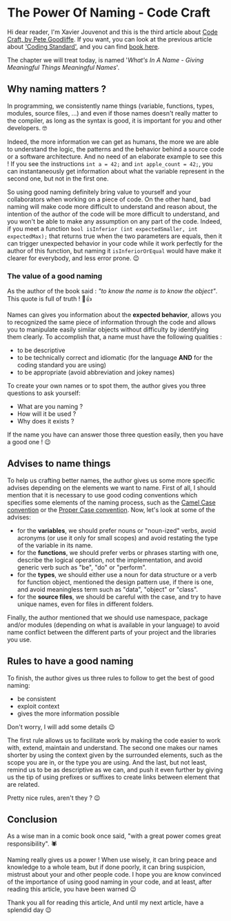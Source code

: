 # The Power Of Naming - Code Craft

Hi dear reader, I'm Xavier Jouvenot and this is the third article about [Code Craft, by Pete Goodliffe](https://amzn.to/2ZrTaHQ).
If you want, you can look at the previous article about ['Coding Standard'](https://10xlearner.com/2020/01/15/coding-standard-code-craft/), and you can find [book here](https://amzn.to/2ZrTaHQ).

The chapter we will treat today, is named '*What's In A Name - Giving Meaningful Things Meaningful Names*'.

## Why naming matters ?

In programming, we consistently name things (variable, functions, types, modules, source files, ...) and even if those names doesn't really matter to the compiler, as long as the syntax is good, it is important for you and other developers. 🤓

Indeed, the more information we can get as humans, the more we are able to understand the logic, the patterns and the behavior behind a source code or a software architecture. And no need of an elaborate example to see this ! If you see the instructions `int a = 42;` and `int apple_count = 42;`, you can instantaneously get information about what the variable represent in the second one, but not in the first one.

So using good naming definitely bring value to yourself and your collaborators when working on a piece of code. On the other hand, bad naming will make code more difficult to understand and reason about, the intention of the author of the code will be more difficult to understand, and you won't be able to make any assumption on any part of the code.
Indeed, if you meet a function `bool isInferior (int expectedSmaller, int expectedMax);` that returns true when the two parameters are equals, then it can trigger unexpected behavior in your code while it work perfectly for the author of this function, but naming it `isInferiorOrEqual` would have make it clearer for everybody, and less error prone. 😉

### The value of a good naming

As the author of the book said : *"to know the name is to know the object"*. This quote is full of truth ! 🙂👍

Names can gives you information about the **expected behavior**, allows you to recognized the same piece of information through the code and allows you to manipulate easily similar objects without difficulty by identifying them clearly. To accomplish that, a name must have the following qualities :
- to be descriptive
- to be technically correct and idiomatic (for the language **AND** for the coding standard you are using)
- to be appropriate (avoid abbreviation and jokey names)

To create your own names or to spot them, the author gives you three questions to ask yourself:
- What are you naming ?
- How will it be used ?
- Why does it exists ?

If the name you have can answer those three question easily, then you have a good one ! 😉

## Advises to name things

To help us crafting better names, the author gives us some more specific advises depending on the elements we want to name.
First of all, I should mention that it is necessary to use good coding conventions which specifies some elements of the naming process, such as the [Camel Case convention](https://en.wikipedia.org/wiki/Camel_case) or the [Proper Case convention](https://www.computerhope.com/jargon/p/proper-case.htm). Now, let's look at some of the advises:

- for the **variables**, we should prefer nouns or "noun-ized" verbs, avoid acronyms (or use it only for small scopes) and avoid restating the type of the variable in its name.
- for the **functions**, we should prefer verbs or phrases starting with one, describe the logical operation, not the implementation, and avoid generic verb such as "be", "do" or "perform".
- for the **types**, we should either use a noun for data structure or a verb for function object, mentioned the design pattern use, if there is one, and avoid meaningless term such as "data", "object" or "class".
- for the **source files**, we should be careful with the case, and try to have unique names, even for files in different folders.

Finally, the author mentioned that we should use namespace, package and/or modules (depending on what is available in your language) to avoid name conflict between the different parts of your project and the libraries you use.

## Rules to have a good naming

To finish, the author gives us three rules to follow to get the best of good naming:
- be consistent
- exploit context
- gives the more information possible

Don't worry, I will add some details 😉

The first rule allows us to facilitate work by making the code easier to work with, extend, maintain and understand.
The second one makes our names shorter by using the context given by the surrounded elements, such as the scope you are in, or the type you are using. And the last, but not least, remind us to be as descriptive as we can, and push it even further by giving us the tip of using prefixes or suffixes to create links between element that are related.

Pretty nice rules, aren't they ? 😉

## Conclusion

As a wise man in a comic book once said, "with a great power comes great responsibility". 🕷

Naming really gives us a power !
When use wisely, it can bring peace and knowledge to a whole team, but if done poorly, it can bring suspicion, mistrust about your and other people code.
I hope you are know convinced of the importance of using good naming in your code, and at least, after reading this article, you have been warned 😉


Thank you all for reading this article,
And until my next article, have a splendid day 😉
